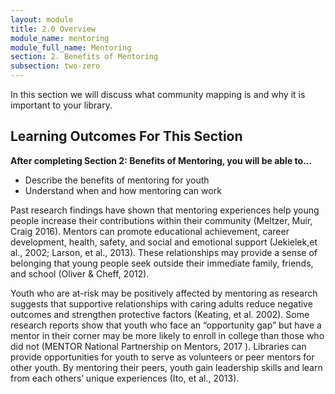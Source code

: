 ```yaml
---
layout: module
title: 2.0 Overview
module_name: mentoring
module_full_name: Mentoring
section: 2. Benefits of Mentoring
subsection: two-zero
---
```


In this section we will discuss what community mapping is and why it is important to your library. 

## Learning Outcomes For This Section

**After completing Section 2: Benefits of Mentoring, you will be able to...**
<ul class="fancy">
  <li>Describe the benefits of mentoring for youth</li>
  <li>Understand when and how mentoring can work</li>
</ul>

Past research findings have shown that mentoring experiences help young people increase their contributions within their community (Meltzer, Muir, Craig 2016). Mentors can promote educational achievement, career development, health, safety, and social and emotional support (Jekielek,et al., 2002; Larson, et al., 2013).  These relationships may provide a sense of belonging that young people seek outside their immediate family, friends, and school (Oliver & Cheff, 2012). 

Youth who are at-risk may be positively affected by mentoring as research suggests that supportive relationships with caring adults reduce negative outcomes and strengthen protective factors (Keating, et al. 2002). Some research reports show that youth who face an “opportunity gap” but have a mentor in their corner may be more likely to enroll in college than those who did not (MENTOR National Partnership on Mentors, 2017 ). Libraries can provide opportunities for youth to serve as volunteers or peer mentors for other youth. By mentoring their peers, youth gain leadership skills and learn from each others’ unique experiences (Ito, et al., 2013). 
